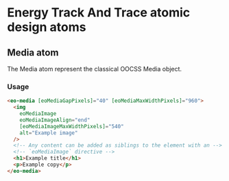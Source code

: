 # Energy Track And Trace atomic design atoms

## Media atom

The Media atom represent the classical OOCSS Media object.

### Usage

```html
<eo-media [eoMediaGapPixels]="40" [eoMediaMaxWidthPixels]="960">
  <img
    eoMediaImage
    eoMediaImageAlign="end"
    [eoMediaImageMaxWidthPixels]="540"
    alt="Example image"
  />
  <!-- Any content can be added as siblings to the element with an -->
  <!-- `eoMediaImage` directive -->
  <h1>Example title</h1>
  <p>Example copy</p>
</eo-media>
```
